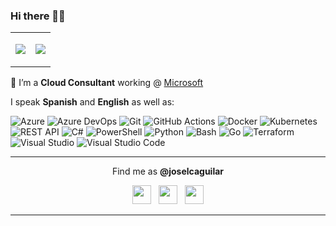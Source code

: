 ### Hi there 👋🎉

<!--
**joselcaguilar/joselcaguilar** is a ✨ _special_ ✨ repository because its `README.md` (this file) appears on your GitHub profile.

Here are some ideas to get you started:

- 🔭 I’m currently working on ...
- 🌱 I’m currently learning ...
- 👯 I’m looking to collaborate on ...
- 🤔 I’m looking for help with ...
- 💬 Ask me about ...
- 📫 How to reach me: ...
- 😄 Pronouns: ...
- ⚡ Fun fact: ...
-->
<p align="center">
<table>
  <tr>
    <td>
<p align="center"><a href="https://joselcaguilar.com"><img src="https://github-readme-stats.vercel.app/api?username=joselcaguilar&count_private=true&show_icons=true&theme=react&hide_border=true&hide=stars" /></a></p>
    </td>
    <td>
<p align="center"><a href="https://joselcaguilar.com"><img src="https://github-readme-stats.vercel.app/api/top-langs?username=joselcaguilar&count_private=true&theme=react&hide_border=true" /></a></p>
    </td>
  </tr>
</table>
</p>

🔭 I’m a **Cloud Consultant** working @ [Microsoft](https://microsoft.com)

I speak **Spanish** and **English** as well as:
<p>
  <img alt="Azure" src="https://img.shields.io/badge/-Azure-0089D6?style=flat-square&logo=microsoft-azure&logoColor=white" />
  <img alt="Azure DevOps" src="https://img.shields.io/badge/-Azure_DevOps-0078D7?style=flat-square&logo=azure-devops&logoColor=white" />
  <img alt="Git" src="https://img.shields.io/badge/-Git-F05032?style=flat-square&logo=git&logoColor=white" />
  <img alt="GitHub Actions" src="https://img.shields.io/badge/-Github_Actions-2088FF?style=flat-square&logo=github-actions&logoColor=white" />
  <img alt="Docker" src="https://img.shields.io/badge/-Docker-2496ED?style=flat-square&logo=docker&logoColor=white" />
  <img alt="Kubernetes" src="https://img.shields.io/badge/-Kubernetes-326CE5?style=flat-square&logo=kubernetes&logoColor=white" />
  <img alt="REST API" src="https://img.shields.io/badge/-REST_API-FF6C37?style=flat-square&logo=postman&logoColor=white" />
  <img alt="C#" src="https://img.shields.io/badge/-C_Sharp-239120?style=flat-square&logo=c-sharp&logoColor=white" />
  <img alt="PowerShell" src="https://img.shields.io/badge/-PowerShell-5391FE?style=flat-square&logo=PowerShell&logoColor=white" />
  <img alt="Python" src="https://img.shields.io/badge/-Python-3670A0?style=flat-square&logo=python&logoColor=ffdd54" />
  <img alt="Bash" src="https://img.shields.io/badge/-Bash-000000?style=flat-square&logo=gnu-bash&logoColor=white" />
  <img alt="Go" src="https://img.shields.io/badge/-Go-00ADD8?style=flat-square&logo=go&logoColor=white" />
  <img alt="Terraform" src="https://img.shields.io/badge/-Terraform-623CE4?style=flat-square&logo=terraform&logoColor=white" />
  <img alt="Visual Studio" src="https://img.shields.io/badge/-Visual_Studio-5C2D91?style=flat-square&logo=go&logoColor=white" />
  <img alt="Visual Studio Code" src="https://img.shields.io/badge/-Visual_Studio_Code-007ACC?style=flat-square&logo=visual-studio-code&logoColor=white" />
</p>

*******
<p align="center">
  Find me as <b>@joselcaguilar</b>
  <p align="center">
    <a href="https://linkedin.com/in/joselcaguilar"><img src="https://svgshare.com/i/TTx.svg" height=30 /></a>
    &nbsp;
    <a href="https://twitter.com/joselcaguilar"><img src="https://svgshare.com/i/TWE.svg" height=30 /></a>
    &nbsp;
    <a rel="me" href="https://mastodon.social/@joselcaguilar"><img src="https://svgshare.com/i/oFk.svg" height=30 /></a>
  </p>
</p>

*******
